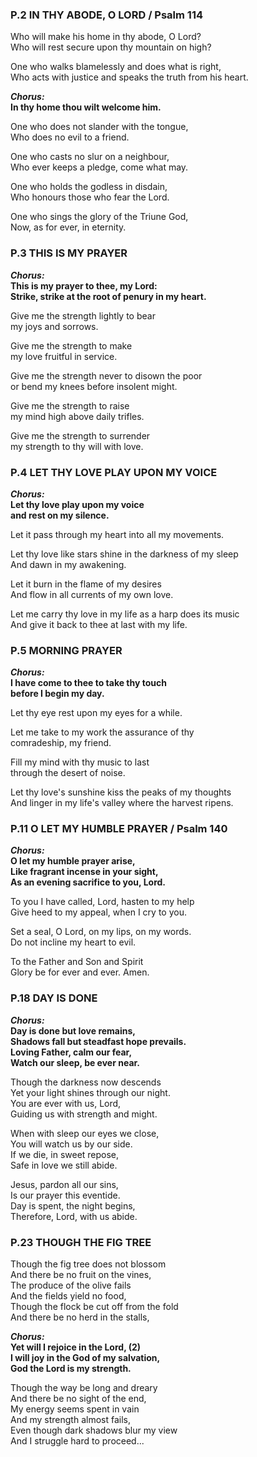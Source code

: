 ### P.2 IN THY ABODE, O LORD / Psalm 114
Who will make his home in thy abode, O Lord?<br />
Who will rest secure upon thy mountain on high?<br />

One who walks blamelessly and does what is right,<br />
Who acts with justice and speaks the truth from his heart.<br />

***Chorus:***<br />
**In thy home thou wilt welcome him.**<br />

One who does not slander with the tongue,<br />
Who does no evil to a friend.<br />

One who casts no slur on a neighbour,<br />
Who ever keeps a pledge, come what may.<br />

One who holds the godless in disdain,<br />
Who honours those who fear the Lord.<br />

One who sings the glory of the Triune God,<br />
Now, as for ever, in eternity.<br />

### P.3 THIS IS MY PRAYER
***Chorus:***<br />
**This is my prayer to thee, my Lord:**<br />
**Strike, strike at the root of penury in my heart.**<br />

Give me the strength lightly to bear<br />
my joys and sorrows.<br />

Give me the strength to make<br />
my love fruitful in service.<br />

Give me the strength never to disown the poor<br />
or bend my knees before insolent might.<br />

Give me the strength to raise<br />
my mind high above daily trifles.<br />

Give me the strength to surrender<br />
my strength to thy will with love.<br />

### P.4 LET THY LOVE PLAY UPON MY VOICE
***Chorus:***<br />
**Let thy love play upon my voice**<br />
**and rest on my silence.**<br />

Let it pass through my heart into all my movements.<br />

Let thy love like stars shine in the darkness of my sleep<br />
And dawn in my awakening.<br />

Let it burn in the flame of my desires<br />
And flow in all currents of my own love.<br />

Let me carry thy love in my life as a harp does its music<br />
And give it back to thee at last with my life.<br />

### P.5 MORNING PRAYER
***Chorus:***<br />
**I have come to thee to take thy touch**<br />
**before I begin my day.**<br />

Let thy eye rest upon my eyes for a while.<br />

Let me take to my work the assurance of thy<br />
comradeship, my friend.<br />

Fill my mind with thy music to last<br />
through the desert of noise.<br />

Let thy love's sunshine kiss the peaks of my thoughts<br />
And linger in my life's valley where the harvest ripens.<br />

### P.11 O LET MY HUMBLE PRAYER / Psalm 140
***Chorus:***<br />
**O let my humble prayer arise,**<br />
**Like fragrant incense in your sight,**<br />
**As an evening sacrifice to you, Lord.**<br />

To you I have called, Lord, hasten to my help<br />
Give heed to my appeal, when I cry to you.<br />

Set a seal, O Lord, on my lips, on my words.<br />
Do not incline my heart to evil.<br />

To the Father and Son and Spirit<br />
Glory be for ever and ever. Amen.<br />

### P.18 DAY IS DONE
***Chorus:***<br />
**Day is done but love remains,**<br />
**Shadows fall but steadfast hope prevails.**<br />
**Loving Father, calm our fear,**<br />
**Watch our sleep, be ever near.**<br />

Though the darkness now descends<br />
Yet your light shines through our night.<br />
You are ever with us, Lord,<br />
Guiding us with strength and might.<br />

When with sleep our eyes we close,<br />
You will watch us by our side.<br />
If we die, in sweet repose,<br />
Safe in love we still abide.<br />

Jesus, pardon all our sins,<br />
Is our prayer this eventide.<br />
Day is spent, the night begins,<br />
Therefore, Lord, with us abide.<br />

### P.23 THOUGH THE FIG TREE
Though the fig tree does not blossom<br />
And there be no fruit on the vines,<br />
The produce of the olive fails<br />
And the fields yield no food,<br />
Though the flock be cut off from the fold<br />
And there be no herd in the stalls,<br />

***Chorus:***<br />
**Yet will I rejoice in the Lord, (2)**<br />
**I will joy in the God of my salvation,**<br />
**God the Lord is my strength.**<br />

Though the way be long and dreary<br />
And there be no sight of the end,<br />
My energy seems spent in vain<br />
And my strength almost fails,<br />
Even though dark shadows blur my view<br />
And I struggle hard to proceed...